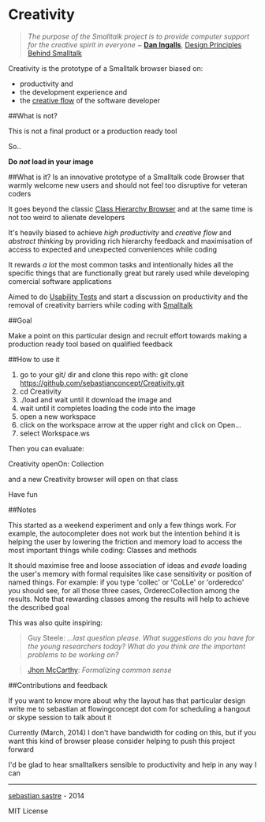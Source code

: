 Creativity
==========

>_The purpose of the Smalltalk project is to provide computer support for the creative spirit in everyone_ ~ **[Dan Ingalls](http://en.wikipedia.org/wiki/Daniel_Henry_Holmes_Ingalls,_Jr.)**, [Design Principles Behind Smalltalk](http://www.cs.virginia.edu/~evans/cs655/readings/smalltalk.html)

Creativity is the prototype of a Smalltalk browser biased on:

- productivity and 
- the development experience and 
- the [creative flow](http://en.wikipedia.org/wiki/Flow_(psychology)) of the software developer



##What is not?

This is not a final product or a production ready tool

So..

**Do _not_ load in your image**

##What is it?
Is an innovative prototype of a Smalltalk code Browser that warmly welcome new users and should not feel too disruptive for veteran coders

It goes beyond the classic [Class Hierarchy Browser](http://en.wikipedia.org/wiki/Class_browser) and at the same time is not too weird to alienate developers

It's heavily biased to achieve _high productivity_ and _creative flow_ and _abstract thinking_ by providing rich hierarchy feedback and maximisation of access to expected and unexpected conveniences while coding

It rewards _a lot_ the most common tasks and intentionally hides all the specific things that are functionally great but rarely used while developing comercial software applications

Aimed to do [Usability Tests](http://en.wikipedia.org/wiki/Usability_testing) and start a discussion on productivity and the removal of creativity barriers while coding with [Smalltalk](http://en.wikipedia.org/wiki/Smalltalk)

##Goal

Make a point on this particular design and recruit effort towards making a production ready tool based on qualified feedback

##How to use it
1. go to your git/ dir and clone this repo with:    git clone https://github.com/sebastianconcept/Creativity.git
2. cd Creativity
3. ./load  and wait until it download the image and
4. wait until it completes loading the code into the image
5. open a new workspace
6. click on the workspace arrow at the upper right and click on Open...
7. select Workspace.ws

Then you can evaluate:

Creativity openOn: Collection

and a new Creativity browser will open on that class

Have fun

##Notes

This started as a weekend experiment and only a few things work. For example, the autocompleter does not work but the intention behind it is helping the user by lowering the friction and memory load to access the most important things while coding: Classes and methods

It should maximise free and loose association of ideas and _evade_ loading the user's memory with formal requisites like case sensitivity or position of named things. For example: if you type 'collec' or 'CoLLe' or 'orderedco' you should see, for all those three cases, OrderecCollection among the results. Note that rewarding classes among the results will help to achieve the described goal

This was also quite inspiring:

> Guy Steele: _...last question please. What suggestions do you have for the young researchers today? What do you think are the important problems to be working on?_ 


> [Jhon McCarthy](http://en.wikipedia.org/wiki/John_McCarthy_(computer_scientist)): _Formalizing common sense_

##Contributions and feedback

If you want to know more about why the layout has that particular design write me to sebastian at flowingconcept dot com for scheduling a hangout or skype session to talk about it

Currently (March, 2014) I don't have bandwidth for coding on this, but if you want this kind of browser please consider helping to push this project forward

I'd be glad to hear smalltalkers sensible to productivity and help in any way I can

---
[sebastian sastre](http://about.me/sebastianconcept) - 2014

MIT License

